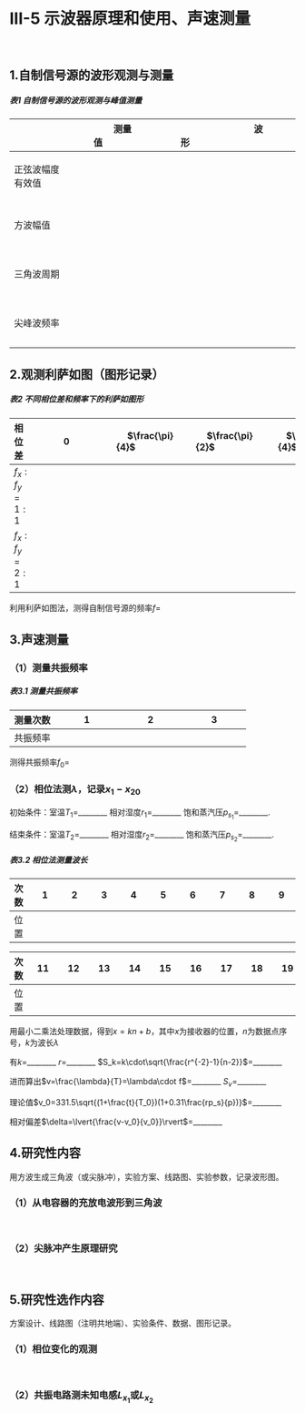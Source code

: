 # III-5 示波器原理和使用、声速测量

&emsp;

## **1.自制信号源的波形观测与测量**

##### 表1 自制信号源的波形观测与峰值测量

|   | &nbsp;&nbsp;&nbsp;&nbsp;&nbsp;&nbsp;&nbsp;&nbsp;&nbsp;&nbsp;&nbsp;测量值&nbsp;&nbsp;&nbsp;&nbsp;&nbsp;&nbsp;&nbsp;&nbsp;&nbsp; | &nbsp;&nbsp;&nbsp;&nbsp;&nbsp;&nbsp;&nbsp;&nbsp;&nbsp;&nbsp;&nbsp;&nbsp;&nbsp;&nbsp;&nbsp;&nbsp;&nbsp;&nbsp;&nbsp;&nbsp;&nbsp;&nbsp;&nbsp;&nbsp;&nbsp;&nbsp;&nbsp;&nbsp;&nbsp;&nbsp;&nbsp;波形&nbsp;&nbsp;&nbsp;&nbsp;&nbsp;&nbsp;&nbsp;&nbsp;&nbsp;&nbsp;&nbsp;&nbsp;&nbsp;&nbsp;&nbsp;&nbsp;&nbsp;&nbsp;&nbsp;&nbsp;&nbsp;&nbsp;&nbsp;&nbsp;&nbsp;&nbsp;&nbsp;&nbsp;&nbsp; |
| :--- | :---: | :---: |
| 正弦波幅度有效值 | <br><br><br><br> | <br><br><br><br> | <br><br><br><br> |
| 方波幅值 | <br><br><br><br> | <br><br><br><br> | <br><br><br><br> |
| 三角波周期 | <br><br><br><br> | <br><br><br><br> | <br><br><br><br> |
| 尖峰波频率 | <br><br><br><br> | <br><br><br><br> | <br><br><br><br> |

## **2.观测利萨如图（图形记录）**

##### 表2 不同相位差和频率下的利萨如图形

| 相位差 | &nbsp;&nbsp;&nbsp;&nbsp;&nbsp;&nbsp;&nbsp;&nbsp;&nbsp;&nbsp;$0$&nbsp;&nbsp;&nbsp;&nbsp;&nbsp;&nbsp;&nbsp;&nbsp;&nbsp;&nbsp; | &nbsp;&nbsp;&nbsp;&nbsp;&nbsp;&nbsp;&nbsp;&nbsp;&nbsp;&nbsp;$\frac{\pi}{4}$&nbsp;&nbsp;&nbsp;&nbsp;&nbsp;&nbsp;&nbsp;&nbsp;&nbsp;&nbsp; | &nbsp;&nbsp;&nbsp;&nbsp;&nbsp;&nbsp;&nbsp;&nbsp;&nbsp;&nbsp;$\frac{\pi}{2}$&nbsp;&nbsp;&nbsp;&nbsp;&nbsp;&nbsp;&nbsp;&nbsp;&nbsp;&nbsp; | &nbsp;&nbsp;&nbsp;&nbsp;&nbsp;&nbsp;&nbsp;&nbsp;&nbsp;&nbsp;$\frac{3\pi}{4}$&nbsp;&nbsp;&nbsp;&nbsp;&nbsp;&nbsp;&nbsp;&nbsp;&nbsp;&nbsp; | &nbsp;&nbsp;&nbsp;&nbsp;&nbsp;&nbsp;&nbsp;&nbsp;&nbsp;&nbsp;$\pi$&nbsp;&nbsp;&nbsp;&nbsp;&nbsp;&nbsp;&nbsp;&nbsp;&nbsp;&nbsp; |
| :--- | :---: | :---: | :---: | :---: | :---: |
| $f_x:f_y=1:1$ | <br><br><br><br> | <br><br><br><br> | <br><br><br><br> | <br><br><br><br> | <br><br><br><br> |
| $f_x:f_y=2:1$ | <br><br><br><br> | <br><br><br><br> | <br><br><br><br> | <br><br><br><br> | <br><br><br><br> |

利用利萨如图法，测得自制信号源的频率$f$=

## **3.声速测量**

### （1）测量共振频率

##### 表3.1 测量共振频率

| 测量次数 | &nbsp;&nbsp;&nbsp;&nbsp;&nbsp;&nbsp;&nbsp;&nbsp;&nbsp;&nbsp;1&nbsp;&nbsp;&nbsp;&nbsp;&nbsp;&nbsp;&nbsp;&nbsp;&nbsp;&nbsp; | &nbsp;&nbsp;&nbsp;&nbsp;&nbsp;&nbsp;&nbsp;&nbsp;&nbsp;&nbsp;2&nbsp;&nbsp;&nbsp;&nbsp;&nbsp;&nbsp;&nbsp;&nbsp;&nbsp;&nbsp; | &nbsp;&nbsp;&nbsp;&nbsp;&nbsp;&nbsp;&nbsp;&nbsp;&nbsp;&nbsp;3&nbsp;&nbsp;&nbsp;&nbsp;&nbsp;&nbsp;&nbsp;&nbsp;&nbsp;&nbsp; |
| :--- | :---: | :---: | :---: |
| 共振频率 |

测得共振频率$f_0$=

### （2）相位法测$\lambda$，记录$x_1-x_{20}$

初始条件：室温$T_1$=________ 相对湿度$r_1$=________ 饱和蒸汽压$p_{s_1}$=________.

结束条件：室温$T_2$=________ 相对湿度$r_2$=________ 饱和蒸汽压$p_{s_2}$=________.

##### 表3.2 相位法测量波长

| 次数 | &nbsp;&nbsp;&nbsp;&nbsp;1&nbsp;&nbsp; | &nbsp;&nbsp;&nbsp;&nbsp;2&nbsp;&nbsp; | &nbsp;&nbsp;&nbsp;&nbsp;3&nbsp;&nbsp; | &nbsp;&nbsp;&nbsp;&nbsp;4&nbsp;&nbsp; | &nbsp;&nbsp;&nbsp;&nbsp;5&nbsp;&nbsp; | &nbsp;&nbsp;&nbsp;&nbsp;6&nbsp;&nbsp; | &nbsp;&nbsp;&nbsp;&nbsp;7&nbsp;&nbsp; | &nbsp;&nbsp;&nbsp;&nbsp;8&nbsp;&nbsp; | &nbsp;&nbsp;&nbsp;&nbsp;9&nbsp;&nbsp; | &nbsp;&nbsp;10&nbsp;&nbsp; |
| :--- | :---: | :---: | :---: | :---: | :---: | :---: | :---: | :---: | :---: | :---: |
| 位置 |

| 次数 | &nbsp;&nbsp;11&nbsp;&nbsp; | &nbsp;&nbsp;12&nbsp;&nbsp; | &nbsp;&nbsp;13&nbsp;&nbsp; | &nbsp;&nbsp;14&nbsp;&nbsp; | &nbsp;&nbsp;15&nbsp;&nbsp; | &nbsp;&nbsp;16&nbsp;&nbsp; | &nbsp;&nbsp;17&nbsp;&nbsp; | &nbsp;&nbsp;18&nbsp;&nbsp; | &nbsp;&nbsp;19&nbsp;&nbsp; | &nbsp;&nbsp;20&nbsp;&nbsp; |
| :--- | :---: | :---: | :---: | :---: | :---: | :---: | :---: | :---: | :---: | :---: |
| 位置 |

用最小二乘法处理数据，得到$x=kn+b$，其中$x$为接收器的位置，$n$为数据点序号，$k$为波长$\lambda$

有$k$=________ $r=$________ $S_k=k\cdot\sqrt{\frac{r^{-2}-1}{n-2}}$=________

进而算出$v=\frac{\lambda}{T}=\lambda\cdot f$=________ $S_v$=________

理论值$v_0=331.5\sqrt{(1+\frac{t}{T_0})(1+0.31\frac{rp_s}{p})}$=________

相对偏差$\delta=\lvert{\frac{v-v_0}{v_0}}\rvert$=________

## **4.研究性内容**

用方波生成三角波（或尖脉冲），实验方案、线路图、实验参数，记录波形图。

### （1）从电容器的充放电波形到三角波

&emsp;&emsp;&emsp;&emsp;&emsp;

### （2）尖脉冲产生原理研究

&emsp;&emsp;&emsp;&emsp;&emsp;

## **5.研究性选作内容**

方案设计、线路图（注明共地端）、实验条件、数据、图形记录。

### （1）相位变化的观测

&emsp;&emsp;&emsp;&emsp;&emsp;

### （2）共振电路测未知电感$L_{x_1}$或$L_{x_2}$